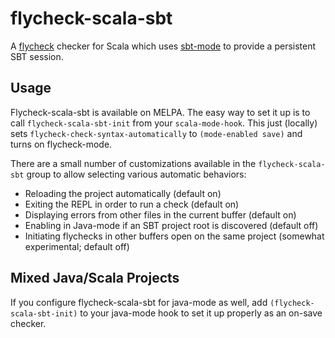 flycheck-scala-sbt
==================

A [flycheck](http://www.flycheck.org/) checker for Scala which uses
[sbt-mode](https://github.com/ensime/emacs-sbt-mode) to provide a
persistent SBT session.

Usage
-----

Flycheck-scala-sbt is available on MELPA.  The easy way to set it up
is to call `flycheck-scala-sbt-init` from your `scala-mode-hook`.
This just (locally) sets `flycheck-check-syntax-automatically` to
`(mode-enabled save)` and turns on flycheck-mode.

There are a small number of customizations available in the
`flycheck-scala-sbt` group to allow selecting various automatic
behaviors:

* Reloading the project automatically (default on)
* Exiting the REPL in order to run a check (default on)
* Displaying errors from other files in the current buffer (default
  on)
* Enabling in Java-mode if an SBT project root is discovered (default
  off)
* Initiating flychecks in other buffers open on the same project
  (somewhat experimental; default off)

Mixed Java/Scala Projects
-------------------------

If you configure flycheck-scala-sbt for java-mode as well, add
`(flycheck-scala-sbt-init)` to your java-mode hook to set it up
properly as an on-save checker.

